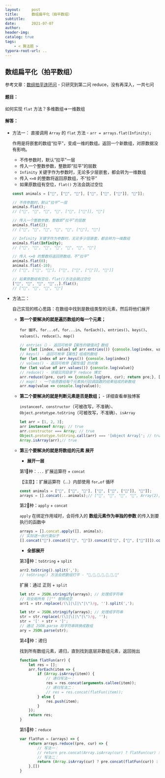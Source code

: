 ```yaml
---
layout:     post
title:      数组扁平化（拍平数组）
subtitle:  
date:       2021-07-07
author:     
header-img: 
catalog: true
tags:
    - < 算法题 >
typora-root-url: ..
---
```


## 数组扁平化（拍平数组）

参考文章：[数组拍平连环问](https://segmentfault.com/a/1190000021366004) - 只研究到第二问 reduce，没有再深入，一共七问

#### 题目：

如何实现 `flat` 方法？多维数组=>一维数组

#### 解答：

- 方法一： 直接调用 `Array` 的 `flat` 方法 - `arr = arrays.flat(Infinity);`

    作用是将嵌套的数组“拉平”，变成一维的数组。返回一个新数组，对原数据没有影响。

    - 不传参数时，默认“拉平”一层
    - 传入一个整数参数，整数即“拉平”的层数
    - `Infinity` 关键字作为参数时，无论多少层嵌套，都会转为一维数组
    - 传入 `<=0` 的整数将返回原数组，不“拉平”
    - 如果原数组有空位，`flat()` 方法会跳过空位

    ```js
    const animals = ["🐷", ["🐶", "🐶"], ["🐶", ["🐑", ["🐲"]], "🐷"]];
    
    // 不传参数时，默认“拉平”一层
    animals.flat();
    // ["🐷", "🐶", "🐶", "🐶", ["🐑", ["🐲"]], "🐷"]
    
    // 传入一个整数参数，整数即“拉平”的层数
    animals.flat(2);
    // ["🐷", "🐶", "🐶", "🐶", "🐑", ["🐲"], "🐷"]
    
    // Infinity 关键字作为参数时，无论多少层嵌套，都会转为一维数组
    animals.flat(Infinity);
    // ["🐷", "🐶", "🐶", "🐶", "🐑", "🐲", "🐷"]
    
    // 传入 <=0 的整数将返回原数组，不“拉平”
    animals.flat(0);
    animals.flat(-10);
    // ["🐷", ["🐶", "🐶"], ["🐶", ["🐑", ["🐲"]], "🐷"]]
    
    // 如果原数组有空位，flat()方法会跳过空位
    ["🐷", "🐶", "🐂", "🐎",,].flat();
    // ["🐷", "🐶", "🐂", "🐎"]
    ```

- 方法二：

    自己实现的核心思路：在数组中找到是数组类型的元素，然后将他们展开

    - **第一个要解决的就是遍历数组的每一个元素；**

        `for 循环`、`for...of`、`for...in`、`forEach()`、`entries()`、`keys()`、`values()`、`reduce()`、`map()`

        ```js
        // entries（）- 返回可枚举【属性的键值对】数组
        for (let [index, value] of arr.entries()) {console.log(index, value)}
        // keys() - 返回可枚举【属性】组成的数组
        for (let index of arr.keys()) {console.log(index)}
        // values() - 返回可枚举【属性值】的对象
        for (let value of arr.values()) {console.log(value)}
        // reduce() - 详细见同目录下 reduce 博文
        arr.reduce((pre, cur) => {console.log(pre, cur); return pre;}, []);
        // map() - 一个由原数组每个元素执行回调函数的结果组成的新数组
        arr.map(value => console.log(value));
        ```

    - **第二个要解决的就是判断元素是否是数组；** - 详细查看单独博客

        `instanceof`、`constructor`（可被改写，不准确）、`Object.prototype.toString`（可被改写，不准确）、`isArray`

        ```js
        let arr = [1, 2, 3];
        arr instanceof Array; // true
        arr.constructor === Array; // true
        Object.prototype.toString.call(arr) === '[object Array]'; // true
        Array.isArray(arr);// true
        ```

    - **第三个要解决的就是将数组的元素 展开**

        - **展开一层**

        第1⃣️种：`...` 扩展运算符 + `concat`

        【注意】：扩展运算符（...）内部使用 `for…of` 循环

        ```javascript
        const animals = ["🐷", ["🐶", "🐶"], ["🐶", ["🐑", ["🐲"]], "🐷"]];
        arrays = [].concat(...animals);// ["🐷", "🐶", "🐶", "🐶", Array(2), "🐷"]
        ```

        第2⃣️种：`apply` + `concat`

        `apply` 在绑定作用域时，会将传入的 **数组元素作为单独的参数** 的传入到要执行的函数中

        ```js
        arrays = [].concat.apply([], animals);
        // 实际逐一执行类似于
        [].concat("🐷").concat(["🐶", "🐶"]).concat(["🐶", ["🐑", ["🐲"]]]).concat("🐷");
        ```

        -  **全部展开**

        第3⃣️种：`toString` + `split`

        ```js
        arr2.toString().split(',');
        // toString() 方法会把数组打平 - "🐷,🐶,🐶,🐶,🐑,🐲,🐷"
        ```

        扩展：通过 正则 + `split`

        ```js
        let str = JSON.stringify(arrays); // 处理成字符串
        // 将全局所有 []"" 替换成空
        arr1 = str.replace(/(\]|\[|\"|\")/g, '').split(',');
        ```

        ```js
        let str = JSON.stringify(arrays); // 处理成字符串
        str = str.replace(/(\]|\[|\"|\")/g, '');
        str = '[' + str + ']';
        // 通过 JSON.parse 将字符串转换成数组
        ary = JSON.parse(str);
        ```

        第4⃣️种：递归

        找到所有数组元素，递归，直到找到底层非数组元素，返回抛出

        ```js
        function flatFun(arr) {
            let res = [];
            arr.forEach(item => {
                if (Array.isArray(item)) {
                    // 递归写法一：
                    res = res.concat(arguments.callee(item));
                    // 递归写法二：
                    // res = res.concat(flatFun(item));
                } else {
                    res.push(item);
                }
            });
            return res;
        }
        ```

        第5⃣️种：`reduce`
        
        ```js
        var flatFun = (arrays) => {
            return arrays.reduce((pre, cur) => {
        		// 写法一：        
                // return pre.concat(Array.isArray(cur) ? flatFun(cur) : cur);
                // 写法二：
                return (Array.isArray(cur) ? pre.concat(flatFun(cur)) : pre.concat(cur));
            },[])
        }
        ```
        
        

